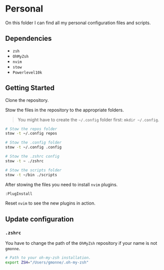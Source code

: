 # Personal

On this folder I can find all my personal configuration files and scripts.

## Dependencies

- `zsh` 
- `OhMyZsh`
- `nvim`
- `stow`
- `Powerlevel10k`

## Getting Started

Clone the repository.

Stow the files in the repository to the appropriate folders.

> You might have to create the `~/.config` folder first: `mkdir ~/.config`.

```bash
# Stow the repos folder
stow -t ~/.config repos

# Stow the .config folder
stow -t ~/.config .config

# Stow the .zshrc config
stow -t ~ ./zshrc

# Stow the scripts folder
stow -t ~/bin ./scripts
```

After stowing the files you need to install `nvim` plugins.

```bash
:PlugInstall
```

Reset `nvim` to see the new plugins in action.

## Update configuration

### `.zshrc`

You have to change the path of the `OhMyZsh` repository if your name is not `gmonne`.

```bash
# Path to your oh-my-zsh installation.
export ZSH="/Users/gmonne/.oh-my-zsh"
```

